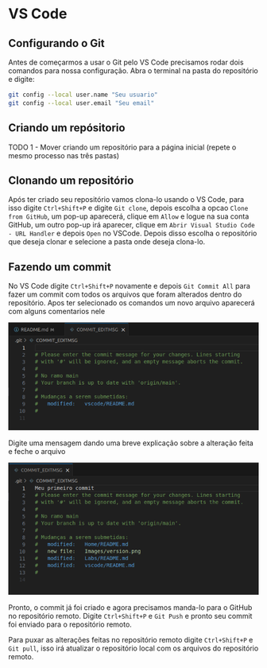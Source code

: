 # VS Code

## Configurando o Git

Antes de começarmos a usar o Git pelo VS Code precisamos rodar dois comandos para nossa configuração.
Abra o terminal na pasta do repositório e digite:

```bash
git config --local user.name "Seu usuario"
git config --local user.email "Seu email"
```

## Criando um repósitorio

TODO
1 - Mover criando um repositório para a página inicial (repete o mesmo processo nas três pastas)

## Clonando um repositório

Após ter criado seu repositório vamos clona-lo usando o VS Code, para isso digite `Ctrl+Shift+P` e digite `Git clone`, depois escolha a opcao `Clone from GitHub`, um pop-up aparecerá, clique em `Allow` e logue na sua conta GitHub, um outro pop-up irá aparecer, clique em `Abrir Visual Studio Code - URL Handler` e depois `Open` no VSCode. Depois disso escolha o repositório que deseja clonar e selecione a pasta onde deseja clona-lo.

## Fazendo um commit


No VS Code digite `Ctrl+Shift+P` novamente e depois `Git Commit All` para fazer um commit com todos os arquivos que foram alterados dentro do repositório. Apos ter selecionado os comandos um novo arquivo aparecerá com alguns comentarios nele

![commit](/vscode/Images/commit.png)

Digite uma mensagem dando uma breve explicação sobre a alteração feita e feche o arquivo

![commit_message](/vscode/Images/commit_message.png)

Pronto, o commit já foi criado e agora precisamos manda-lo para o GitHub no repositório remoto. Digite `Ctrl+Shift+P` e `Git Push` e pronto seu commit foi enviado para o repositório remoto.

Para puxar as alterações feitas no repositório remoto digite `Ctrl+Shift+P` e `Git pull`, isso irá atualizar o repositório local com os arquivos do repositório remoto.